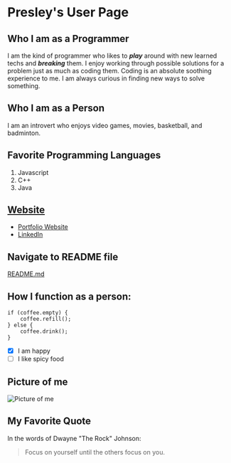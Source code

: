 # Presley's User Page
## Who I am as a Programmer
I am the kind of programmer who likes to ***play*** around with new learned techs and
***breaking*** them. I enjoy working through possible solutions for a problem just as
much as coding them. Coding is an absolute soothing experience to me. I am always
curious in finding new ways to solve something.
## Who I am as a Person
I am an introvert who enjoys video games, movies, basketball, and badminton.
## Favorite Programming Languages
1. Javascript
2. C++
3. Java
## [Website](https://presleyc-cheng.web.app/)
- [Portfolio Website](https://presleyc-cheng.web.app/)
- [LinkedIn](https://www.linkedin.com/in/presley-cheng/)
## Navigate to README file
[README.md](README.md)
## How I function as a person:
```
if (coffee.empty) {
    coffee.refill();
} else {
    coffee.drink();
}
```
- [x] I am happy
- [ ] I like spicy food
## Picture of me
![Picture of me](https://presleyc-cheng.web.app/assets/me-bg2.png)
## My Favorite Quote
In the words of Dwayne "The Rock" Johnson:
>Focus on yourself until the others focus on you.


